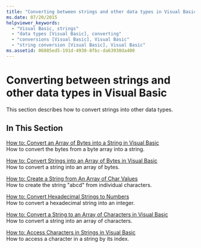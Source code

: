 ```yaml
---
title: "Converting between strings and other data types in Visual Basic"
ms.date: 07/20/2015
helpviewer_keywords:
  - "Visual Basic, strings"
  - "data types [Visual Basic], converting"
  - "conversions [Visual Basic], Visual Basic"
  - "string conversion [Visual Basic], Visual Basic"
ms.assetid: 06085ed5-191d-4930-8fbc-da63930da400
---
```

# Converting between strings and other data types in Visual Basic

This section describes how to convert strings into other data types.

## In This Section

[How to: Convert an Array of Bytes into a String in Visual Basic](how-to-convert-an-array-of-bytes-into-a-string.md)  
How to convert the bytes from a byte array into a string.

[How to: Convert Strings into an Array of Bytes in Visual Basic](how-to-convert-strings-into-an-array-of-bytes.md)  
How to convert a string into an array of bytes.

[How to: Create a String from An Array of Char Values](how-to-create-a-string-from-an-array-of-char-values.md)  
How to create the string "abcd" from individual characters.

[How to: Convert Hexadecimal Strings to Numbers](how-to-convert-hexadecimal-strings-to-numbers.md)  
How to convert a hexadecimal string into an integer.

[How to: Convert a String to an Array of Characters in Visual Basic](how-to-convert-a-string-to-an-array-of-characters.md)  
How to convert a string into an array of characters.

[How to: Access Characters in Strings in Visual Basic](how-to-access-characters-in-strings.md)  
How to access a character in a string by its index.
